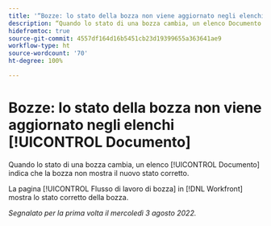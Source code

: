 ```yaml
---
title: '“Bozze: lo stato della bozza non viene aggiornato negli elenchi Documento”'
description: “Quando lo stato di una bozza cambia, un elenco Documento indica che la bozza non mostra il nuovo stato corretto.”
hidefromtoc: true
source-git-commit: 4557df164d16b5451cb23d19399655a363641ae9
workflow-type: ht
source-wordcount: '70'
ht-degree: 100%

---
```



# Bozze: lo stato della bozza non viene aggiornato negli elenchi [!UICONTROL Documento]

Quando lo stato di una bozza cambia, un elenco [!UICONTROL Documento] indica che la bozza non mostra il nuovo stato corretto.

La pagina [!UICONTROL Flusso di lavoro di bozza] in [!DNL Workfront] mostra lo stato corretto della bozza.

_Segnalato per la prima volta il mercoledì 3 agosto 2022._

